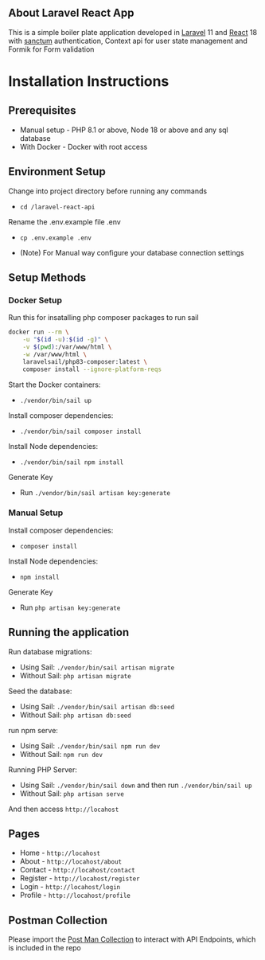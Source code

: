 
## About Laravel React App

This is a simple boiler plate application developed in [Laravel](https://laravel.com/) 11 and [React](https://react.dev/) 18 with [sanctum](https://laravel.com/docs/11.x/sanctum) authentication, Context api for user state management and Formik for Form validation

# Installation Instructions

## Prerequisites
- Manual setup - PHP 8.1 or above, Node 18 or above and any sql database
- With Docker - Docker with root access

## Environment Setup
Change into project directory before running any commands
- `cd /laravel-react-api`
  
Rename the .env.example file .env
- `cp .env.example .env`

- (Note) For Manual way configure your database connection settings

## Setup Methods

### Docker Setup
Run this for insatalling php composer packages to run sail

```bash
docker run --rm \
    -u "$(id -u):$(id -g)" \
    -v $(pwd):/var/www/html \
    -w /var/www/html \
    laravelsail/php83-composer:latest \
    composer install --ignore-platform-reqs
```


Start the Docker containers:
- `./vendor/bin/sail up`

Install composer dependencies:
- `./vendor/bin/sail composer install`

Install Node dependencies:
- `./vendor/bin/sail npm install`
  
Generate Key
- Run `./vendor/bin/sail artisan key:generate`
  
### Manual Setup

Install composer dependencies:
- `composer install`

Install Node dependencies:
- `npm install`

Generate Key
- Run `php artisan key:generate`

## Running the application

Run database migrations:
- Using Sail: `./vendor/bin/sail artisan migrate`
- Without Sail: `php artisan migrate`
  
Seed the database:
- Using Sail: `./vendor/bin/sail artisan db:seed`
- Without Sail: `php artisan db:seed`

run npm serve:
- Using Sail: `./vendor/bin/sail npm run dev`
- Without Sail: `npm run dev`
  
Running PHP Server:
- Using Sail: `./vendor/bin/sail down` and then run `./vendor/bin/sail up`
- Without Sail: `php artisan serve`

And then access `http://locahost`

## Pages
- Home - `http://locahost`
- About - `http://locahost/about`
- Contact - `http://locahost/contact`
- Register - `http://locahost/register`
- Login - `http://locahost/login`
- Profile - `http://locahost/profile`

## Postman Collection
Please import the [Post Man Collection](https://raw.githubusercontent.com/HariK77/laravel-react-app/main/Laravel%20React%20App.postman_collection.json) to interact with API Endpoints, which is included in the repo
